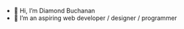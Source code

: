 - 👋 Hi, I’m Diamond Buchanan
- 👀 I’m an aspiring web developer / designer / programmer

<!---
DBu3hanan/DBu3hanan is a ✨ special ✨ repository because its `README.md` (this file) appears on your GitHub profile.
You can click the Preview link to take a look at your changes.
--->
